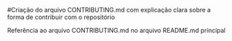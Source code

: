 #Criação do arquivo CONTRIBUTING.md com explicação clara sobre a forma de contribuir com o repositório


Referência ao arquivo CONTRIBUTING.md no arquivo README.md principal

